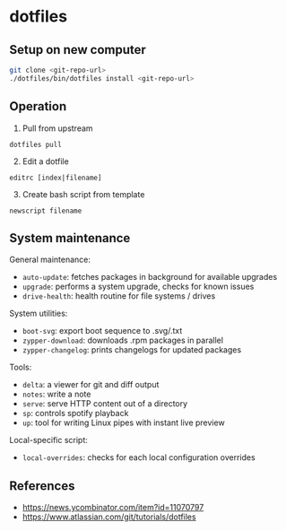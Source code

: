 # dotfiles

## Setup on new computer

```bash
git clone <git-repo-url>
./dotfiles/bin/dotfiles install <git-repo-url>
```

## Operation

1. Pull from upstream

```
dotfiles pull
```

2. Edit a dotfile

```
editrc [index|filename]
```

3. Create bash script from template

```
newscript filename
```

## System maintenance

General maintenance:

* `auto-update`: fetches packages in background for available upgrades
* `upgrade`: performs a system upgrade, checks for known issues
* `drive-health`: health routine for file systems / drives

System utilities:

* `boot-svg`: export boot sequence to .svg/.txt
* `zypper-download`: downloads .rpm packages in parallel
* `zypper-changelog`: prints changelogs for updated packages

Tools:

* `delta`: a viewer for git and diff output
* `notes`: write a note
* `serve`: serve HTTP content out of a directory
* `sp`: controls spotify playback
* `up`:  tool for writing Linux pipes with instant live preview 

Local-specific script:

* `local-overrides`: checks for each local configuration overrides

## References

* https://news.ycombinator.com/item?id=11070797
* https://www.atlassian.com/git/tutorials/dotfiles
